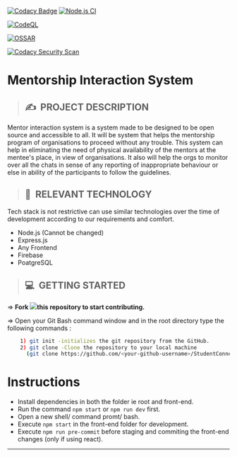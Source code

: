 [![Codacy Badge](https://api.codacy.com/project/badge/Grade/492321cf19fd41cbab5fd2d74e040e2b)](https://app.codacy.com/gh/StudentConnects/Mentorspi-Interaction-System?utm_source=github.com&utm_medium=referral&utm_content=StudentConnects/Mentorspi-Interaction-System&utm_campaign=Badge_Grade_Settings)
[![Node.js CI](https://github.com/StudentConnects/Mentorspi-Interaction-System/actions/workflows/node.js.yml/badge.svg?branch=main&event=push)](https://github.com/StudentConnects/Mentorspi-Interaction-System/actions/workflows/node.js.yml)

[![CodeQL](https://github.com/StudentConnects/Mentorspi-Interaction-System/actions/workflows/codeql-analysis.yml/badge.svg?branch=main&event=push)](https://github.com/StudentConnects/Mentorspi-Interaction-System/actions/workflows/codeql-analysis.yml)

[![OSSAR](https://github.com/StudentConnects/Mentorspi-Interaction-System/actions/workflows/ossar-analysis.yml/badge.svg?branch=main&event=push)](https://github.com/StudentConnects/Mentorspi-Interaction-System/actions/workflows/ossar-analysis.yml)

[![Codacy Security Scan](https://github.com/StudentConnects/Mentorspi-Interaction-System/actions/workflows/codacy-analysis.yml/badge.svg?branch=main&event=push)](https://github.com/StudentConnects/Mentorspi-Interaction-System/actions/workflows/codacy-analysis.yml)
<br>


# **Mentorship Interaction System**

>## ✍&nbsp; PROJECT DESCRIPTION
Mentor interaction system is a system made to be designed to be open source and accessible to all. It will be system that helps the mentorship program of organisations to proceed without any trouble. This system can help in eliminating the need of physical availability of the mentors at the mentee's place, in view of organisations. It also will help the orgs to monitor over all the chats in sense of any reporting of inappropriate behaviour or else in ability of the participants to follow the guidelines.


>## 📂&nbsp; RELEVANT TECHNOLOGY
Tech stack is not restrictive can use similar technologies over the time of development according to our requirements and comfort.

* Node.js (Cannot be changed)
* Express.js
* Any Frontend
* Firebase
* PoatgreSQL

>## 💻&nbsp; GETTING STARTED

=> **Fork <a href=https://github.com/Omkaragrawal/Mentorship-Interaction-System><img src="https://img.icons8.com/ios/24/000000/code-fork.png"></a>this repository to start contributing.**

=> Open your Git Bash command window and in the root directory type the following commands :
```bash
    1) git init -initializes the git repository from the GitHub. 
    2) git clone -Clone the repository to your local machine
      (git clone https://github.com/<your-github-username>/StudentConnects/Mentorship-Interaction-System)
```    

# Instructions
* Install dependencies in both the folder ie root and front-end.
* Run the command ```npm start``` or ```npm run dev``` first.
* Open a new shell/ command promt/ bash.
* Execute ```npm start``` in the front-end folder for development.
* Execute ```npm run pre-commit``` before staging and commiting the front-end changes (only if using react).
<hr>

